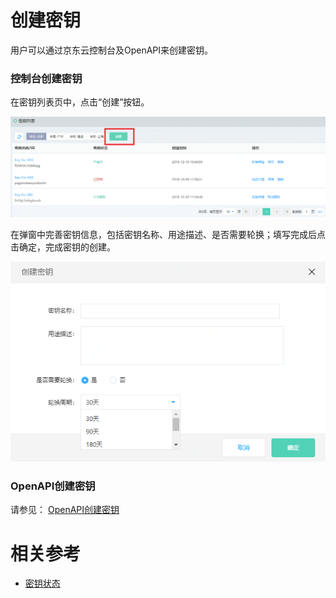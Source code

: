 # 创建密钥

用户可以通过京东云控制台及OpenAPI来创建密钥。

### 控制台创建密钥

在密钥列表页中，点击“创建”按钮。

![创建密钥](/image/Key-Management-Service/Key-Management/创建密钥.png)

在弹窗中完善密钥信息，包括密钥名称、用途描述、是否需要轮换；填写完成后点击确定，完成密钥的创建。

![创建密钥弹窗](/image/Key-Management-Service/Key-Management/创建密钥弹窗.png)

### OpenAPI创建密钥
请参见： [OpenAPI创建密钥](/API/Key-Management-Service/Key-Management-Service/createKey.md)


# 相关参考
- [密钥状态](Key-Status.md)
